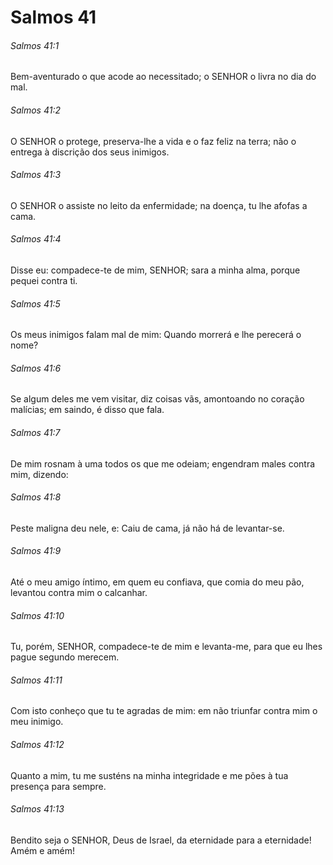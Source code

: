 # Salmos 41

###### Salmos 41:1

Bem-aventurado o que acode ao necessitado; o SENHOR o livra no dia do mal.

###### Salmos 41:2

O SENHOR o protege, preserva-lhe a vida e o faz feliz na terra; não o entrega à discrição dos seus inimigos.

###### Salmos 41:3

O SENHOR o assiste no leito da enfermidade; na doença, tu lhe afofas a cama.

###### Salmos 41:4

Disse eu: compadece-te de mim, SENHOR; sara a minha alma, porque pequei contra ti.

###### Salmos 41:5

Os meus inimigos falam mal de mim: Quando morrerá e lhe perecerá o nome?

###### Salmos 41:6

Se algum deles me vem visitar, diz coisas vãs, amontoando no coração malícias; em saindo, é disso que fala.

###### Salmos 41:7

De mim rosnam à uma todos os que me odeiam; engendram males contra mim, dizendo:

###### Salmos 41:8

Peste maligna deu nele, e: Caiu de cama, já não há de levantar-se.

###### Salmos 41:9

Até o meu amigo íntimo, em quem eu confiava, que comia do meu pão, levantou contra mim o calcanhar.

###### Salmos 41:10

Tu, porém, SENHOR, compadece-te de mim e levanta-me, para que eu lhes pague segundo merecem.

###### Salmos 41:11

Com isto conheço que tu te agradas de mim: em não triunfar contra mim o meu inimigo.

###### Salmos 41:12

Quanto a mim, tu me susténs na minha integridade e me pões à tua presença para sempre.

###### Salmos 41:13

Bendito seja o SENHOR, Deus de Israel, da eternidade para a eternidade! Amém e amém!


